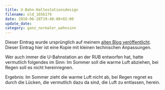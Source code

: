 ```yaml
---
title: U-Bahn-Haltestationsdesign
filename: old_1656179
date: 2010-06-28T19:40:00+02:00
update_date:
category: ganz_normaler_wahnsinn
---
```

Dieser Eintrag wurde ursprünglich auf meinem [alten Blog veröffentlicht](https://stu.blogger.de/stories/1656179/). Dieser Eintrag hier ist eine Kopie mit kleinen technischen Anpassungen.

Wer auch immer die U-Bahnstation an der RUB entworfen hat, hatte vermutlich folgendes im Sinn: Im Sommer soll die warme Luft abziehen, bei Regen soll es nicht hereinregnen.

Ergebnis: Im Sommer zieht die warme Luft nicht ab, bei Regen regnet es durch die Lücken, die vermutlich dazu da sind, die Luft zu entlassen, herein.
